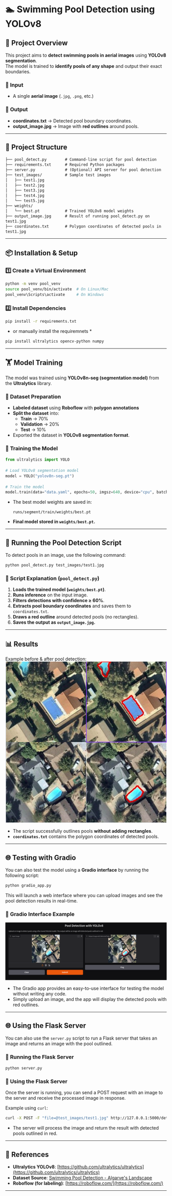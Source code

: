 
# 🏊 Swimming Pool Detection using YOLOv8

## 📌 Project Overview
This project aims to **detect swimming pools in aerial images** using **YOLOv8 segmentation**.  
The model is trained to **identify pools of any shape** and output their exact boundaries.

### 🔹 **Input**
- A single **aerial image** (`.jpg`, `.png`, etc.)

### 🔹 **Output**
- **coordinates.txt** → Detected pool boundary coordinates.
- **output_image.jpg** → Image with **red outlines** around pools.

---

## 📂 **Project Structure**
```
├── pool_detect.py        # Command-line script for pool detection
├── requirements.txt      # Required Python packages
├── server.py             # (Optional) API server for pool detection
├── test_images/          # Sample test images
│   ├── test1.jpg
│   ├── test2.jpg
│   ├── test3.jpg
│   ├── test4.jpg
│   └── test5.jpg
├── weights/
│   └── best.pt           # Trained YOLOv8 model weights
├── output_image.jpg      # Result of running pool_detect.py on test1.jpg
├── coordinates.txt       # Polygon coordinates of detected pools in test1.jpg
```

---

## 📦 **Installation & Setup**
### **1️⃣ Create a Virtual Environment**
```bash
python -m venv pool_venv
source pool_venv/bin/activate  # On Linux/Mac
pool_venv\Scripts\activate     # On Windows
```

### **2️⃣ Install Dependencies**
```bash
pip install -r requirements.txt
```
* or manually install the requiremnets *  
```bash
pip install ultralytics opencv-python numpy
```

---

## 🏋 **Model Training**
The model was trained using **YOLOv8n-seg (segmentation model)** from the **Ultralytics** library.

### 🔹 **Dataset Preparation**
- **Labeled dataset** using **Roboflow** with **polygon annotations**
- **Split the dataset** into:
  - **Train** → 70%
  - **Validation** → 20%
  - **Test** → 10%
- Exported the dataset in **YOLOv8 segmentation format**.

### 🔹 **Training the Model**
```python
from ultralytics import YOLO

# Load YOLOv8 segmentation model
model = YOLO("yolov8n-seg.pt")

# Train the model
model.train(data="data.yaml", epochs=50, imgsz=640, device="cpu", batch=8, workers=4)
```
- The best model weights are saved in:
  ```
  runs/segment/train/weights/best.pt
  ```
- **Final model stored in `weights/best.pt`.**

---

## 🚀 **Running the Pool Detection Script**
To detect pools in an image, use the following command:
```bash
python pool_detect.py test_images/test1.jpg
```
### 🔹 **Script Explanation (`pool_detect.py`)**
1. **Loads the trained model (`weights/best.pt`)**.
2. **Runs inference** on the input image.
3. **Filters detections with confidence ≥ 60%**.
4. **Extracts pool boundary coordinates** and saves them to `coordinates.txt`.
5. **Draws a red outline** around detected pools (no rectangles).
6. **Saves the output as `output_image.jpg`.**

---

## 📊 **Results**
Example before & after pool detection:  
![Prediction Example](assets/results.png)

- The script successfully outlines pools **without adding rectangles**.
- **`coordinates.txt`** contains the polygon coordinates of detected pools.

---

## 🌐 **Testing with Gradio**
You can also test the model using a **Gradio interface** by running the following script:
```bash
python gradio_app.py
```
This will launch a web interface where you can upload images and see the pool detection results in real-time.

### 🔹 **Gradio Interface Example**
![Gradio Interface Example](assets/gradio.png)

- The Gradio app provides an easy-to-use interface for testing the model without writing any code.
- Simply upload an image, and the app will display the detected pools with red outlines.

---

## 🌐 **Using the Flask Server**
You can also use the `server.py` script to run a Flask server that takes an image and returns an image with the pool outlined.

### 🔹 **Running the Flask Server**
```bash
python server.py
```

### 🔹 **Using the Flask Server**
Once the server is running, you can send a POST request with an image to the server and receive the processed image in response.

Example using `curl`:
```bash
curl -X POST -F "file=@test_images/test1.jpg" http://127.0.0.1:5000/detect -o output_image.jpg
```

- The server will process the image and return the result with detected pools outlined in red.

---



## 📖 **References**
- **Ultralytics YOLOv8**: [https://github.com/ultralytics/ultralytics](https://github.com/ultralytics/ultralytics)
- **Dataset Source**: [Swimming Pool Detection - Algarve's Landscape](https://www.kaggle.com/datasets/cici118/swimming-pool-detection-algarves-landscape)
- **Roboflow (for labeling)**: [https://roboflow.com/](https://roboflow.com/)

---

